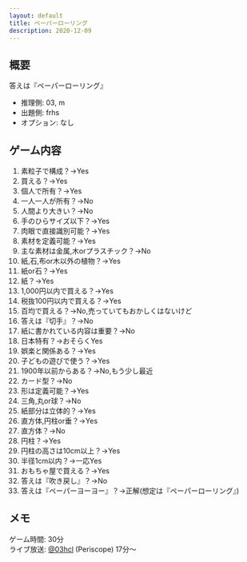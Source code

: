 ```yaml
---
layout: default
title: ペーパーローリング
description: 2020-12-09
---
```


## 概要

答えは『ペーパーローリング』

- 推理側: 03, m
- 出題側: frhs
- オプション: なし

## ゲーム内容

1. 素粒子で構成？→Yes
2. 買える？→Yes
3. 個人で所有？→Yes
4. 一人一人が所有？→No
5. 人間より大きい？→No
6. 手のひらサイズ以下？→Yes
7. 肉眼で直接識別可能？→Yes
8. 素材を定義可能？→Yes
9. 主な素材は金属,木orプラスチック？→No
10. 紙,石,布or木以外の植物？→Yes
11. 紙or石？→Yes
12. 紙？→Yes
13. 1,000円以内で買える？→Yes
14. 税抜100円以内で買える？→Yes
15. 百均で買える？→No,売っていてもおかしくはないけど
16. 答えは『切手』？→No
17. 紙に書かれている内容は重要？→No
18. 日本特有？→おそらくYes
19. 娯楽と関係ある？→Yes
20. 子どもの遊びで使う？→Yes
21. 1900年以前からある？→No,もう少し最近
22. カード型？→No
23. 形は定義可能？→Yes
24. 三角,丸or球？→No
25. 紙部分は立体的？→Yes
26. 直方体,円柱or垂？→Yes
27. 直方体？→No
28. 円柱？→Yes
29. 円柱の高さは10cm以上？→Yes
30. 半径1cm以内？→一応Yes
31. おもちゃ屋で買える？→Yes
32. 答えは『吹き戻し』？→No
33. 答えは『ペーパーヨーヨー』？→正解(想定は『ペーパーローリング』)

## メモ

ゲーム時間: 30分  
ライブ放送: [@03hcl](https://www.periscope.tv/03hcl/1jMKgpWrMekGL) (Periscope) 17分～
